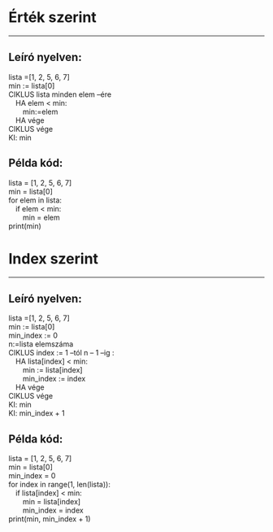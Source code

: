 # Érték szerint
<hr>

## Leíró nyelven:
lista =[1, 2, 5, 6, 7]<br>
min := lista[0]<br>
CIKLUS lista minden elem –ére<br>
&emsp;HA elem < min:<br>
&emsp;&emsp;min:=elem<br>
&emsp;HA vége<br>
CIKLUS vége<br>
KI: min<br>

## Példa kód:
lista = [1, 2, 5, 6, 7]<br>
min = lista[0]<br>
for elem in lista:<br>
&emsp;if elem < min:<br>
&emsp;&emsp;min = elem<br>
print(min)<br>

# Index szerint
<hr>

## Leíró nyelven:
lista =[1, 2, 5, 6, 7]<br>
min := lista[0]<br>
min_index := 0<br>
n:=lista elemszáma<br>
CIKLUS index := 1 –tól n – 1 –ig :<br>
&emsp;HA lista[index] < min:<br>
&emsp;&emsp;min := lista[index]<br>
&emsp;&emsp;min_index := index<br>
&emsp;HA vége<br>
CIKLUS vége<br>
KI: min<br>
KI: min_index + 1<br>

## Példa kód:
lista = [1, 2, 5, 6, 7]<br>
min = lista[0]<br>
min_index = 0<br>
for index in range(1, len(lista)):<br>
&emsp;if lista[index] < min:<br>
&emsp;&emsp;min = lista[index]<br>
&emsp;&emsp;min_index = index<br>
print(min, min_index + 1)
